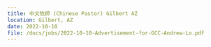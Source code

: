 ```yaml
---
title: 中文牧師 (Chinese Pastor) Gilbert AZ
location: Gilbert, AZ
date: 2022-10-10
file: /docs/jobs/2022-10-10-Advertisement-for-GCC-Andrew-Lo.pdf
---
```

